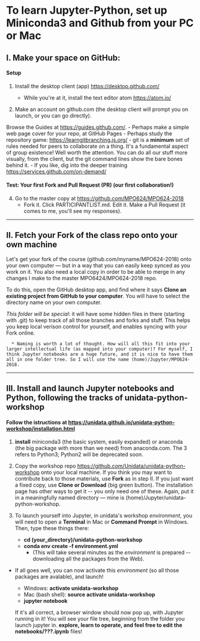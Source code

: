 # To learn Jupyter-Python, set up Miniconda3 and Github from your PC or Mac

## I. Make your space on GitHub: 

#### Setup 
1. Install the desktop client (app) https://desktop.github.com/
   - While you're at it, install the text editor atom https://atom.io/
   
2. Make an account on github.com (the desktop client will prompt you on launch, or you can go directly). 

Browse the Guides at https://guides.github.com/. 
    - Perhaps make a simple web page cover for your repo, at GitHub Pages
    - Perhaps study the repository game: https://learngitbranching.js.org/ 
        - git is a **minimum** set of rules needed for peers to collaborate on a thing. It's a fundamental aspect of group existence! Well worth the attention. You can do all our stuff more visually, from the client, but the git command lines show the bare bones behind it. 
    - If you like, dig into the deeper training https://services.github.com/on-demand/

#### Test: Your first Fork and Pull Request (PR) (our first collaboration!) 

4. Go to the master copy at https://github.com/MPO624/MPO624-2018
   * Fork it. Click PARTICIPANTLIST.md. Edit it. Make a Pull Request (it comes to me, you'll see my responses). 

-------------------------
## II. Fetch your Fork of the class repo onto your own machine

Let's get your fork of the course (github.com/myname/MPO624-2018) onto your own computer — but in a way that you can easily keep synced as you work on it.  You also need a local copy in order to be able to merge in any changes I make to the master MPO6424/MPO624-2018 repo. 

To do this, open the GitHub desktop app, and find where it says **Clone an existing project from GitHub to your computer**. You will have to select the directory name on your own computer. 

   *This folder will be special*: it will have some hidden files in there (starting with .git) to keep track of all those branches and forks and stuff. This helps you keep local verison control for yourself, and enables syncing with your Fork online. 

      * Naming is worth a lot of thought. How will all this fit into your larger intellectual life (as mapped into your computer)? For myself, I think Jupyter notebooks are a huge future, and it is nice to have them all in one folder tree. So I will use the name (home)/Jupyter/MPO624-2018. 

----------------------
## III. Install and launch Jupyter notebooks and Python, following the tracks of unidata-python-workshop

#### Follow the istructions at https://unidata.github.io/unidata-python-workshop/installation.html

   1. **install** miniconda3 (the basic system, easily expanded) or anaconda (the big package with more than we need) from anaconda.com. The 3 refers to Python3; Python2 will be deprecated soon.
   
   2. Copy the workshop repo  https://github.com/Unidata/unidata-python-workshop onto your local machine. If you think you may want to contribute back to those materials, use **Fork** as in step II. If you just want a fixed copy, use **Clone or Download** (big green button). The installation page has other ways to get it -- you only need one of these. Again, put it in a meaningfully named directory — mine is (home)/Jupyter/unidata-python-workshop. 

   3. To launch yourself into Jupyter, in unidata's workshop _environment_, you will need to open a **Terminal** in Mac or **Command Prompt** in Windows. Then, type these things there: 
   
      * **cd (your_directory)/unidata-python-workshop**
      * **conda env create -f environment.yml**
        * (This will take several minutes as the _environment_ is prepared -- downloading all the packages from the Web). 
      
   * If all goes well, you can now activate this _environment_ (so all those packages are avalable), and launch! 
      * Windows: **activate unidata-workshop**
      * Mac (bash shell): **source activate unidata-workshop**
      * **jupyter notebook**
      
      If it's all correct, a browser window should now pop up, with Jupyter running in it! You will see your file tree, beginning from the folder you launch jupyter in. **explore, learn to operate, and feel free to edit the notebooks/???.ipynb** files!

